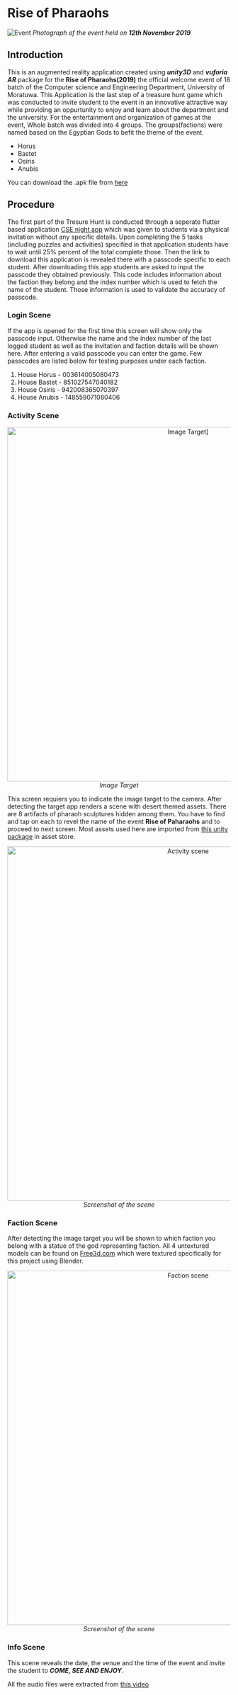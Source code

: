 # Rise of Pharaohs

![Event](https://github.com/chamikaCN/Rise_of_Pharaohs-CSEnightApp/blob/master/ReadME%20contents/event.jpg)
*Photograph of the event held on **12th November 2019***

## Introduction
This is an augmented reality application created using __*unity3D*__ and __*vuforia AR*__ package for the **Rise of Pharaohs(2019)** the official welcome event of 18 batch of the Computer science and Engineering Department, University of Moratuwa. This Application is the last step of a treasure hunt game which was conducted to invite student to the event in an innovative attractive way while providing an oppurtunity to enjoy and learn about the department and the university. For the entertainment and organization of games at the event, Whole batch was divided into 4 groups. The groups(factions) were named based on the Egyptian Gods to befit the theme of the event.
* Horus
* Bastet
* Osiris
* Anubis

You can download the .apk file from [here](https://drive.google.com/open?id=1x6vIHdCqeNkI_oby44oaPJRjyf7gmdgu)

## Procedure
The first part of the Tresure Hunt is conducted through a seperate flutter based application [CSE night app](https://github.com/kdsuneraavinash/cse-night-app) which was given to students via a physical invitation without any specific details. Upon completing the 5 tasks (including puzzles and activities) specified in that application students have to wait until 25% percent of the total complete those. Then the link to download this application is revealed there with a passcode specific to each student.
After downloading this app students are asked to input the passcode they obtained previously. This code includes information about the faction they belong and the index number which is used to fetch the name of the student. Those information is used to validate the accuracy of passcode.

### Login Scene
If the app is opened for the first time this screen will show only the passcode input. Otherwise the name and the index number of the last logged student as well as the invitation and faction details will be shown here. After entering a valid passcode you can enter the game. Few passcodes are listed below for testing purposes under each faction. 
1. House Horus - 003614005080473
1. House Bastet - 851027547040182
1. House Osiris - 942008365070397
1. House Anubis - 148559071080406

### Activity Scene

<p align="center">
    <img src="https://github.com/chamikaCN/Rise_of_Pharaohs-CSEnightApp/blob/master/ReadME%20contents/ImageTarget.jpg" alt="Image Target]" height="800px">
  </br><i>Image Target</i>
 </p>

This screen requiers you to indicate the image target to the camera. After detecting the target app renders a scene with desert themed assets. There are 8 artifacts of pharaoh sculptures hidden among them. You have to find and tap on each to revel the name of the event **Rise of Paharaohs** and to proceed to next screen.
Most assets used here are imported from [this unity package](https://assetstore.unity.com/packages/3d/environments/landscapes/desert-kits-64-sample-86482) in asset store.

<p align="center">
    <img src="https://github.com/chamikaCN/Rise_of_Pharaohs-CSEnightApp/blob/master/ReadME%20contents/Screenshot_20200517-135257.png" alt="Activity scene" height="800px">
</br><i>Screenshot of the scene</i>
</p>



### Faction Scene

After detecting the image target you will be shown to which faction you belong with a statue of the god representing faction.
All 4 untextured models can be found on [Free3d.com](https://free3d.com/user/printable_models) which were textured specifically for this project using Blender.

<p align="center">
    <img src="https://github.com/chamikaCN/Rise_of_Pharaohs-CSEnightApp/blob/master/ReadME%20contents/Screenshot_20200517-140109.png" alt="Faction scene" height="800px">
</br><i>Screenshot of the scene</i>
</p>



### Info Scene
This scene reveals the date, the venue and the time of the event and invite the student to ***COME, SEE AND ENJOY***.

All the audio files were extracted from [this video](https://www.youtube.com/watch?v=QD6Ow5rF-GY&t=116s)
